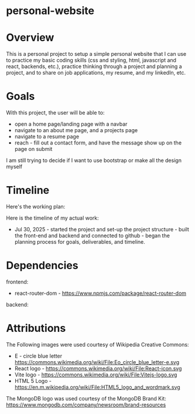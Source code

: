 # personal-website

# Overview 
This is a personal project to setup a simple personal website that I can use to practice my basic coding skills (css and styling, html, javascript and react, backends, etc.), practice thinking through a project and planning a project, and to share on job applications, my resume, and my linkedIn, etc. 

# Goals 

With this project, the user will be able to: 
- open a home page/landing page with a navbar 
- navigate to an about me page, and a projects page 
- navigate to a resume page 
- reach - fill out a contact form, and have the message show up on the page on submit 

I am still trying to decide if I want to use bootstrap or make all the design myself 

# Timeline 

Here's the working plan: 

Here is the timeline of my actual work: 

- Jul 30, 2025 - started the project and set-up the project structure - built the front-end and backend and connected to github - began the planning process for goals, deliverables, and timeline. 

# Dependencies 

frontend: 
- react-router-dom - https://www.npmjs.com/package/react-router-dom 

backend: 

# Attributions 

The Following images were used courtesy of Wikipedia Creative Commons: 
- E - circle blue letter https://commons.wikimedia.org/wiki/File:Eo_circle_blue_letter-e.svg
- React logo - https://commons.wikimedia.org/wiki/File:React-icon.svg 
- Vite logo - https://commons.wikimedia.org/wiki/File:Vitejs-logo.svg
- HTML 5 Logo - https://en.m.wikipedia.org/wiki/File:HTML5_logo_and_wordmark.svg 

The MongoDB logo was used courtesy of the MongoDB Brand Kit: https://www.mongodb.com/company/newsroom/brand-resources 